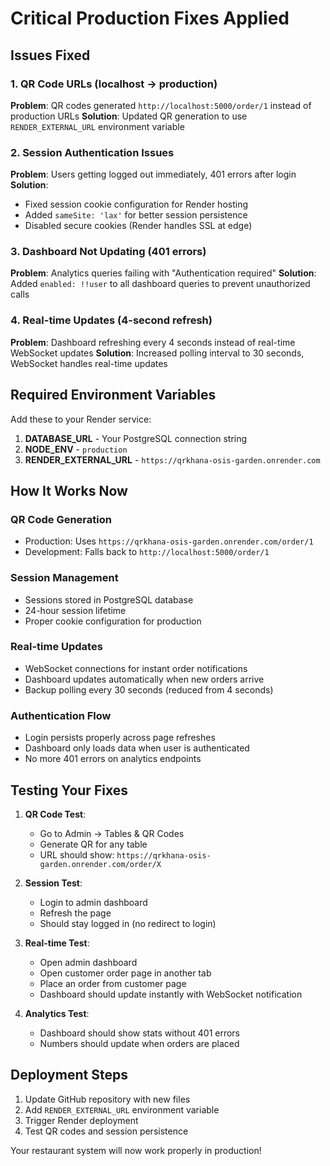 # Critical Production Fixes Applied

## Issues Fixed

### 1. QR Code URLs (localhost → production)
**Problem**: QR codes generated `http://localhost:5000/order/1` instead of production URLs
**Solution**: Updated QR generation to use `RENDER_EXTERNAL_URL` environment variable

### 2. Session Authentication Issues
**Problem**: Users getting logged out immediately, 401 errors after login
**Solution**: 
- Fixed session cookie configuration for Render hosting
- Added `sameSite: 'lax'` for better session persistence
- Disabled secure cookies (Render handles SSL at edge)

### 3. Dashboard Not Updating (401 errors)
**Problem**: Analytics queries failing with "Authentication required"
**Solution**: Added `enabled: !!user` to all dashboard queries to prevent unauthorized calls

### 4. Real-time Updates (4-second refresh)
**Problem**: Dashboard refreshing every 4 seconds instead of real-time WebSocket updates
**Solution**: Increased polling interval to 30 seconds, WebSocket handles real-time updates

## Required Environment Variables

Add these to your Render service:

1. **DATABASE_URL** - Your PostgreSQL connection string
2. **NODE_ENV** - `production` 
3. **RENDER_EXTERNAL_URL** - `https://qrkhana-osis-garden.onrender.com`

## How It Works Now

### QR Code Generation
- Production: Uses `https://qrkhana-osis-garden.onrender.com/order/1`
- Development: Falls back to `http://localhost:5000/order/1`

### Session Management
- Sessions stored in PostgreSQL database
- 24-hour session lifetime
- Proper cookie configuration for production

### Real-time Updates
- WebSocket connections for instant order notifications
- Dashboard updates automatically when new orders arrive
- Backup polling every 30 seconds (reduced from 4 seconds)

### Authentication Flow
- Login persists properly across page refreshes
- Dashboard only loads data when user is authenticated
- No more 401 errors on analytics endpoints

## Testing Your Fixes

1. **QR Code Test**: 
   - Go to Admin → Tables & QR Codes
   - Generate QR for any table
   - URL should show: `https://qrkhana-osis-garden.onrender.com/order/X`

2. **Session Test**:
   - Login to admin dashboard
   - Refresh the page
   - Should stay logged in (no redirect to login)

3. **Real-time Test**:
   - Open admin dashboard
   - Open customer order page in another tab
   - Place an order from customer page
   - Dashboard should update instantly with WebSocket notification

4. **Analytics Test**:
   - Dashboard should show stats without 401 errors
   - Numbers should update when orders are placed

## Deployment Steps

1. Update GitHub repository with new files
2. Add `RENDER_EXTERNAL_URL` environment variable
3. Trigger Render deployment
4. Test QR codes and session persistence

Your restaurant system will now work properly in production!